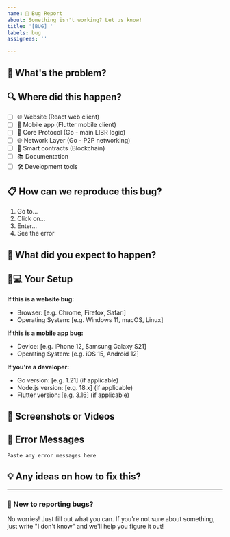 ```yaml
---
name: 🐛 Bug Report
about: Something isn't working? Let us know!
title: '[BUG] '
labels: bug
assignees: ''

---
```


## 🐛 What's the problem?

<!-- Describe what's wrong. For example: "The login button doesn't work" or "The app crashes when I click save" -->


## 🔍 Where did this happen?

<!-- Put an 'x' in the box that matches where you found the bug -->

- [ ] 🌐 Website (React web client)
- [ ] 📱 Mobile app (Flutter mobile client)
- [ ] 🔧 Core Protocol (Go - main LIBR logic)
- [ ] 🌐 Network Layer (Go - P2P networking)
- [ ] 🔗 Smart contracts (Blockchain)
- [ ] 📚 Documentation
- [ ] 🛠️ Development tools

## 📋 How can we reproduce this bug?

<!-- Tell us step-by-step how to see the same problem -->
<!-- Be as detailed as possible! -->

1. Go to...
2. Click on...
3. Enter...
4. See the error

## 💭 What did you expect to happen?

<!-- What should have happened instead? -->


## 📱💻 Your Setup

**If this is a website bug:**
- Browser: [e.g. Chrome, Firefox, Safari]
- Operating System: [e.g. Windows 11, macOS, Linux]

**If this is a mobile app bug:**
- Device: [e.g. iPhone 12, Samsung Galaxy S21]
- Operating System: [e.g. iOS 15, Android 12]

**If you're a developer:**
- Go version: [e.g. 1.21] (if applicable)
- Node.js version: [e.g. 18.x] (if applicable)
- Flutter version: [e.g. 3.16] (if applicable)

## 📸 Screenshots or Videos

<!-- If you can show us the problem, drag and drop images or videos here! -->
<!-- Screenshots help us understand the issue much faster -->

## 📝 Error Messages

<!-- If you see any error messages, copy and paste them here -->

```
Paste any error messages here
```

## 💡 Any ideas on how to fix this?

<!-- Optional: If you have suggestions on how to fix this, let us know! -->


---

### 👋 New to reporting bugs?
No worries! Just fill out what you can. If you're not sure about something, just write "I don't know" and we'll help you figure it out!
